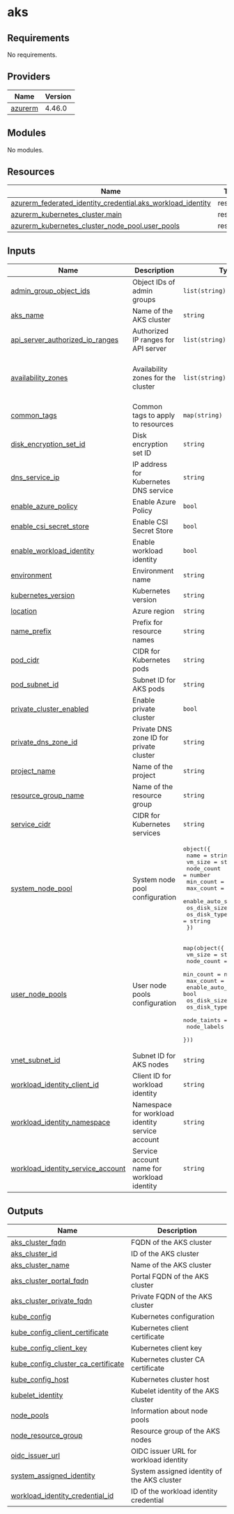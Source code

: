 # aks

<!-- BEGINNING OF PRE-COMMIT-TERRAFORM DOCS HOOK -->
## Requirements

No requirements.

## Providers

| Name | Version |
|------|---------|
| <a name="provider_azurerm"></a> [azurerm](#provider\_azurerm) | 4.46.0 |

## Modules

No modules.

## Resources

| Name | Type |
|------|------|
| [azurerm_federated_identity_credential.aks_workload_identity](https://registry.terraform.io/providers/hashicorp/azurerm/latest/docs/resources/federated_identity_credential) | resource |
| [azurerm_kubernetes_cluster.main](https://registry.terraform.io/providers/hashicorp/azurerm/latest/docs/resources/kubernetes_cluster) | resource |
| [azurerm_kubernetes_cluster_node_pool.user_pools](https://registry.terraform.io/providers/hashicorp/azurerm/latest/docs/resources/kubernetes_cluster_node_pool) | resource |

## Inputs

| Name | Description | Type | Default | Required |
|------|-------------|------|---------|:--------:|
| <a name="input_admin_group_object_ids"></a> [admin\_group\_object\_ids](#input\_admin\_group\_object\_ids) | Object IDs of admin groups | `list(string)` | `[]` | no |
| <a name="input_aks_name"></a> [aks\_name](#input\_aks\_name) | Name of the AKS cluster | `string` | n/a | yes |
| <a name="input_api_server_authorized_ip_ranges"></a> [api\_server\_authorized\_ip\_ranges](#input\_api\_server\_authorized\_ip\_ranges) | Authorized IP ranges for API server | `list(string)` | `[]` | no |
| <a name="input_availability_zones"></a> [availability\_zones](#input\_availability\_zones) | Availability zones for the cluster | `list(string)` | <pre>[<br>  "1",<br>  "2",<br>  "3"<br>]</pre> | no |
| <a name="input_common_tags"></a> [common\_tags](#input\_common\_tags) | Common tags to apply to resources | `map(string)` | n/a | yes |
| <a name="input_disk_encryption_set_id"></a> [disk\_encryption\_set\_id](#input\_disk\_encryption\_set\_id) | Disk encryption set ID | `string` | `null` | no |
| <a name="input_dns_service_ip"></a> [dns\_service\_ip](#input\_dns\_service\_ip) | IP address for Kubernetes DNS service | `string` | `"10.1.0.10"` | no |
| <a name="input_enable_azure_policy"></a> [enable\_azure\_policy](#input\_enable\_azure\_policy) | Enable Azure Policy | `bool` | `true` | no |
| <a name="input_enable_csi_secret_store"></a> [enable\_csi\_secret\_store](#input\_enable\_csi\_secret\_store) | Enable CSI Secret Store | `bool` | `true` | no |
| <a name="input_enable_workload_identity"></a> [enable\_workload\_identity](#input\_enable\_workload\_identity) | Enable workload identity | `bool` | `true` | no |
| <a name="input_environment"></a> [environment](#input\_environment) | Environment name | `string` | n/a | yes |
| <a name="input_kubernetes_version"></a> [kubernetes\_version](#input\_kubernetes\_version) | Kubernetes version | `string` | `"1.28"` | no |
| <a name="input_location"></a> [location](#input\_location) | Azure region | `string` | n/a | yes |
| <a name="input_name_prefix"></a> [name\_prefix](#input\_name\_prefix) | Prefix for resource names | `string` | n/a | yes |
| <a name="input_pod_cidr"></a> [pod\_cidr](#input\_pod\_cidr) | CIDR for Kubernetes pods | `string` | `"10.2.0.0/16"` | no |
| <a name="input_pod_subnet_id"></a> [pod\_subnet\_id](#input\_pod\_subnet\_id) | Subnet ID for AKS pods | `string` | `null` | no |
| <a name="input_private_cluster_enabled"></a> [private\_cluster\_enabled](#input\_private\_cluster\_enabled) | Enable private cluster | `bool` | `false` | no |
| <a name="input_private_dns_zone_id"></a> [private\_dns\_zone\_id](#input\_private\_dns\_zone\_id) | Private DNS zone ID for private cluster | `string` | `null` | no |
| <a name="input_project_name"></a> [project\_name](#input\_project\_name) | Name of the project | `string` | n/a | yes |
| <a name="input_resource_group_name"></a> [resource\_group\_name](#input\_resource\_group\_name) | Name of the resource group | `string` | n/a | yes |
| <a name="input_service_cidr"></a> [service\_cidr](#input\_service\_cidr) | CIDR for Kubernetes services | `string` | `"10.1.0.0/16"` | no |
| <a name="input_system_node_pool"></a> [system\_node\_pool](#input\_system\_node\_pool) | System node pool configuration | <pre>object({<br>    name                = string<br>    vm_size             = string<br>    node_count          = number<br>    min_count           = number<br>    max_count           = number<br>    enable_auto_scaling = bool<br>    os_disk_size_gb     = number<br>    os_disk_type        = string<br>  })</pre> | n/a | yes |
| <a name="input_user_node_pools"></a> [user\_node\_pools](#input\_user\_node\_pools) | User node pools configuration | <pre>map(object({<br>    vm_size             = string<br>    node_count          = number<br>    min_count           = number<br>    max_count           = number<br>    enable_auto_scaling = bool<br>    os_disk_size_gb     = number<br>    os_disk_type        = string<br>    node_taints         = list(string)<br>    node_labels         = map(string)<br>  }))</pre> | `{}` | no |
| <a name="input_vnet_subnet_id"></a> [vnet\_subnet\_id](#input\_vnet\_subnet\_id) | Subnet ID for AKS nodes | `string` | n/a | yes |
| <a name="input_workload_identity_client_id"></a> [workload\_identity\_client\_id](#input\_workload\_identity\_client\_id) | Client ID for workload identity | `string` | `null` | no |
| <a name="input_workload_identity_namespace"></a> [workload\_identity\_namespace](#input\_workload\_identity\_namespace) | Namespace for workload identity service account | `string` | `"default"` | no |
| <a name="input_workload_identity_service_account"></a> [workload\_identity\_service\_account](#input\_workload\_identity\_service\_account) | Service account name for workload identity | `string` | `"workload-identity-sa"` | no |

## Outputs

| Name | Description |
|------|-------------|
| <a name="output_aks_cluster_fqdn"></a> [aks\_cluster\_fqdn](#output\_aks\_cluster\_fqdn) | FQDN of the AKS cluster |
| <a name="output_aks_cluster_id"></a> [aks\_cluster\_id](#output\_aks\_cluster\_id) | ID of the AKS cluster |
| <a name="output_aks_cluster_name"></a> [aks\_cluster\_name](#output\_aks\_cluster\_name) | Name of the AKS cluster |
| <a name="output_aks_cluster_portal_fqdn"></a> [aks\_cluster\_portal\_fqdn](#output\_aks\_cluster\_portal\_fqdn) | Portal FQDN of the AKS cluster |
| <a name="output_aks_cluster_private_fqdn"></a> [aks\_cluster\_private\_fqdn](#output\_aks\_cluster\_private\_fqdn) | Private FQDN of the AKS cluster |
| <a name="output_kube_config"></a> [kube\_config](#output\_kube\_config) | Kubernetes configuration |
| <a name="output_kube_config_client_certificate"></a> [kube\_config\_client\_certificate](#output\_kube\_config\_client\_certificate) | Kubernetes client certificate |
| <a name="output_kube_config_client_key"></a> [kube\_config\_client\_key](#output\_kube\_config\_client\_key) | Kubernetes client key |
| <a name="output_kube_config_cluster_ca_certificate"></a> [kube\_config\_cluster\_ca\_certificate](#output\_kube\_config\_cluster\_ca\_certificate) | Kubernetes cluster CA certificate |
| <a name="output_kube_config_host"></a> [kube\_config\_host](#output\_kube\_config\_host) | Kubernetes cluster host |
| <a name="output_kubelet_identity"></a> [kubelet\_identity](#output\_kubelet\_identity) | Kubelet identity of the AKS cluster |
| <a name="output_node_pools"></a> [node\_pools](#output\_node\_pools) | Information about node pools |
| <a name="output_node_resource_group"></a> [node\_resource\_group](#output\_node\_resource\_group) | Resource group of the AKS nodes |
| <a name="output_oidc_issuer_url"></a> [oidc\_issuer\_url](#output\_oidc\_issuer\_url) | OIDC issuer URL for workload identity |
| <a name="output_system_assigned_identity"></a> [system\_assigned\_identity](#output\_system\_assigned\_identity) | System assigned identity of the AKS cluster |
| <a name="output_workload_identity_credential_id"></a> [workload\_identity\_credential\_id](#output\_workload\_identity\_credential\_id) | ID of the workload identity credential |
<!-- END OF PRE-COMMIT-TERRAFORM DOCS HOOK -->
